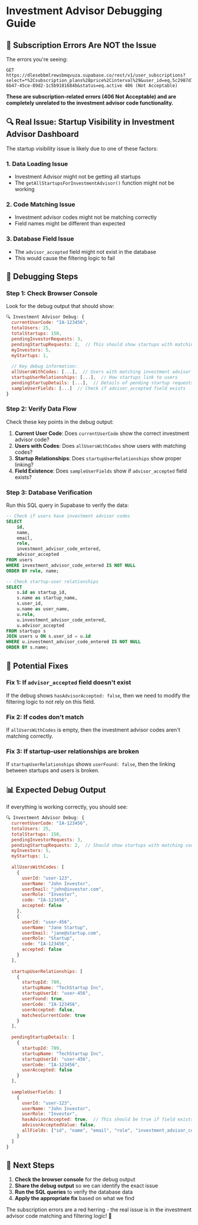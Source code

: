 # Investment Advisor Debugging Guide

## 🚫 **Subscription Errors Are NOT the Issue**

The errors you're seeing:
```
GET https://dlesebbmlrewsbmqvuza.supabase.co/rest/v1/user_subscriptions?select=*%2Csubscription_plans%28price%2Cinterval%29&user_id=eq.5c2987d7-6b47-45ce-89d2-1c5b9181684b&status=eq.active 406 (Not Acceptable)
```

**These are subscription-related errors (406 Not Acceptable) and are completely unrelated to the investment advisor code functionality.**

## 🔍 **Real Issue: Startup Visibility in Investment Advisor Dashboard**

The startup visibility issue is likely due to one of these factors:

### **1. Data Loading Issue**
- Investment Advisor might not be getting all startups
- The `getAllStartupsForInvestmentAdvisor()` function might not be working

### **2. Code Matching Issue**
- Investment advisor codes might not be matching correctly
- Field names might be different than expected

### **3. Database Field Issue**
- The `advisor_accepted` field might not exist in the database
- This would cause the filtering logic to fail

## 🧪 **Debugging Steps**

### **Step 1: Check Browser Console**
Look for the debug output that should show:
```javascript
🔍 Investment Advisor Debug: {
  currentUserCode: "IA-123456",
  totalUsers: 25,
  totalStartups: 150,
  pendingInvestorRequests: 3,
  pendingStartupRequests: 2,  // This should show startups with matching codes
  myInvestors: 5,
  myStartups: 1,
  
  // Key debug information:
  allUsersWithCodes: [...],  // Users with matching investment advisor codes
  startupUserRelationships: [...],  // How startups link to users
  pendingStartupDetails: [...],  // Details of pending startup requests
  sampleUserFields: [...]  // Check if advisor_accepted field exists
}
```

### **Step 2: Verify Data Flow**
Check these key points in the debug output:

1. **Current User Code**: Does `currentUserCode` show the correct investment advisor code?
2. **Users with Codes**: Does `allUsersWithCodes` show users with matching codes?
3. **Startup Relationships**: Does `startupUserRelationships` show proper linking?
4. **Field Existence**: Does `sampleUserFields` show if `advisor_accepted` field exists?

### **Step 3: Database Verification**
Run this SQL query in Supabase to verify the data:

```sql
-- Check if users have investment advisor codes
SELECT 
    id,
    name,
    email,
    role,
    investment_advisor_code_entered,
    advisor_accepted
FROM users 
WHERE investment_advisor_code_entered IS NOT NULL
ORDER BY role, name;

-- Check startup-user relationships
SELECT 
    s.id as startup_id,
    s.name as startup_name,
    s.user_id,
    u.name as user_name,
    u.role,
    u.investment_advisor_code_entered,
    u.advisor_accepted
FROM startups s
JOIN users u ON s.user_id = u.id
WHERE u.investment_advisor_code_entered IS NOT NULL
ORDER BY s.name;
```

## 🔧 **Potential Fixes**

### **Fix 1: If `advisor_accepted` field doesn't exist**
If the debug shows `hasAdvisorAccepted: false`, then we need to modify the filtering logic to not rely on this field.

### **Fix 2: If codes don't match**
If `allUsersWithCodes` is empty, then the investment advisor codes aren't matching correctly.

### **Fix 3: If startup-user relationships are broken**
If `startupUserRelationships` shows `userFound: false`, then the linking between startups and users is broken.

## 📊 **Expected Debug Output**

If everything is working correctly, you should see:

```javascript
🔍 Investment Advisor Debug: {
  currentUserCode: "IA-123456",
  totalUsers: 25,
  totalStartups: 150,
  pendingInvestorRequests: 3,
  pendingStartupRequests: 2,  // Should show startups with matching codes
  myInvestors: 5,
  myStartups: 1,
  
  allUsersWithCodes: [
    {
      userId: "user-123",
      userName: "John Investor",
      userEmail: "john@investor.com",
      userRole: "Investor",
      code: "IA-123456",
      accepted: false
    },
    {
      userId: "user-456",
      userName: "Jane Startup",
      userEmail: "jane@startup.com",
      userRole: "Startup",
      code: "IA-123456",
      accepted: false
    }
  ],
  
  startupUserRelationships: [
    {
      startupId: 789,
      startupName: "TechStartup Inc",
      startupUserId: "user-456",
      userFound: true,
      userCode: "IA-123456",
      userAccepted: false,
      matchesCurrentCode: true
    }
  ],
  
  pendingStartupDetails: [
    {
      startupId: 789,
      startupName: "TechStartup Inc",
      startupUserId: "user-456",
      userCode: "IA-123456",
      userAccepted: false
    }
  ],
  
  sampleUserFields: [
    {
      userId: "user-123",
      userName: "John Investor",
      userRole: "Investor",
      hasAdvisorAccepted: true,  // This should be true if field exists
      advisorAcceptedValue: false,
      allFields: ["id", "name", "email", "role", "investment_advisor_code_entered", "advisor_accepted"]
    }
  ]
}
```

## 🚀 **Next Steps**

1. **Check the browser console** for the debug output
2. **Share the debug output** so we can identify the exact issue
3. **Run the SQL queries** to verify the database data
4. **Apply the appropriate fix** based on what we find

The subscription errors are a red herring - the real issue is in the investment advisor code matching and filtering logic! 🎯
